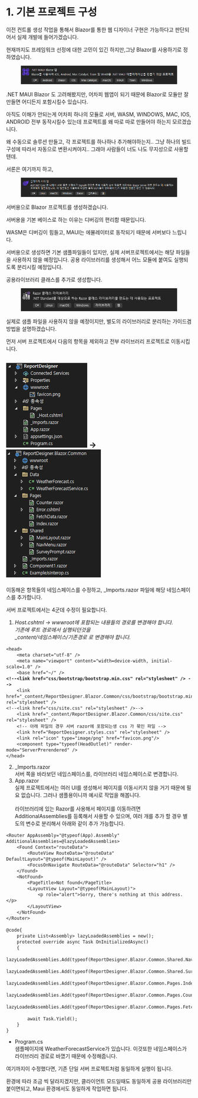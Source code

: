 # 1. 기본 프로젝트 구성

이전 컨트롤 생성 작업을 통해서 Blazor를 통한 웹 디자이너 구현은 가능하다고 판단되어서 실제 개발에 들어가겠습니다.&#x20;

현재까지도 프레임워크 선정에 대한 고민이 있긴 하지만,그냥 Blazor를 사용하기로 정하였습니다.&#x20;

<figure><img src="../../.gitbook/assets/image (13).png" alt=""><figcaption></figcaption></figure>

.NET MAUI Blazor 도 고려해봤지만, 어차피 웹앱이 되기 때문에 Blazor로 모듈만 잘 만들면 어디든지 포함시킬수 있습니다.&#x20;



아직도 이해가 안되는게 어차피 하나의 모듈로 서버, WASM, WINDOWS, MAC, IOS, ANDROID 전부 동작시킬수 있는데 프로젝트를 왜 따로 따로 만들어야 하는지 모르겠습니다.&#x20;

왜 수동으로 솔루션 만들고, 각 프로젝트를 하나하나 추가해야하는지.. 그냥 하나의 빌드 구성에 따라서 자동으로 변환시켜야지.. 그래야 사람들이 너도 나도 무지성으로 사용할텐데.



서론은 여기까지 하고,&#x20;

<figure><img src="../../.gitbook/assets/image (14).png" alt=""><figcaption></figcaption></figure>

서버용으로 Blazor 프로젝트를 생성하겠습니다.&#x20;

서버용을 기본 베이스로 하는 이유는 디버깅의  편리함 때문입니다.&#x20;

WASM은 디버깅이 힘들고, MAUI는 에뮬레이터로 동작되기  때문에 서버보다 느립니다.&#x20;



서버용으로 생성하면 기본 샘플파일들이 있지만, 실제 서버프로젝트에서는 해당 파일들을 사용하지 않을 예정입니다. 공용 라이브러리를 생성해서 어느 모듈에 붙여도 실행되도록 분리시킬 예정입니다.&#x20;



공용라이브러리 클래스를 추가로 생성합니다.&#x20;

<figure><img src="../../.gitbook/assets/image (15).png" alt=""><figcaption></figcaption></figure>

실제로 샘플 파일을 사용하지 않을 예정이지만, 별도의 라이브러리로 분리하는 가이드겸 방법을 설명하겠습니다.&#x20;

먼저 서버 프로젝트에서 다음의 항목을 제외하고 전부 라이브러리 프로젝트로 이동시킵니다.&#x20;



## &#x20;               <img src="../../.gitbook/assets/image (18) (1).png" alt="" data-size="original">     ->     ![](<../../.gitbook/assets/라이브러리 프로젝트 기본>)

이동해온 항목들의 네임스페이스를 수정하고, \_Imports.razor 파일에 해당 네임스페이스를 추가합니다.&#x20;



서버 프로젝트에서는 4군데 수정이 필요합니다.

1. _Host.cshtml -> wwwroot에 포함되는 내용들의 경로를 변경해야 합니다._ \
   _기존에 루트 경로에서 실행되던것을_\
   _\_content/네임스페이스/기존경로 로 변경해야 합니다._&#x20;

<pre class="language-html"><code class="lang-html">&#x3C;head>
    &#x3C;meta charset="utf-8" />
    &#x3C;meta name="viewport" content="width=device-width, initial-scale=1.0" />
    &#x3C;base href="~/" />
<strong>&#x3C;!--&#x3C;link href="css/bootstrap/bootstrap.min.css" rel="stylesheet" /> -->
</strong>    &#x3C;link href="_content/ReportDesigner.Blazor.Common/css/bootstrap/bootstrap.min.css" rel="stylesheet" />
&#x3C;!--&#x3C;link href="css/site.css" rel="stylesheet" />-->
    &#x3C;link href="_content/ReportDesigner.Blazor.Common/css/site.css" rel="stylesheet" />
    &#x3C;!-- 아래 파일의 경우 서버 razor에 포함되는생 css 가 묶인 파일 -->
    &#x3C;link href="ReportDesigner.styles.css" rel="stylesheet" />
    &#x3C;link rel="icon" type="image/png" href="favicon.png"/>
    &#x3C;component type="typeof(HeadOutlet)" render-mode="ServerPrerendered" />
&#x3C;/head>
</code></pre>

2. \_Imports.razor\
   서버 쪽을 바라보던 네임스페이스를, 라이브러리 네임스페이스로 변경합니다.&#x20;
3. App.razor\
   실제 프로젝트에서는 여러 UI를 생성해서 페이지를 이동시키지 않을 거기 때문에 필요 없습니다. 그러나 샘플용이니까 예시로 작업을 해봅니다. \
   \
   라이브러리에 있는 Razor를 사용해서 페이지를 이동하려면 AdditionalAssemblies를 등록해서 사용할 수 있으며, 여러 개를 추가 할 경우 별도의 변수로 분리해서 아래와 같이 추가 가능합니다.&#x20;

```cshtml
<Router AppAssembly="@typeof(App).Assembly" AdditionalAssemblies=@lazyLoadedAssemblies>
    <Found Context="routeData">
        <RouteView RouteData="@routeData" DefaultLayout="@typeof(MainLayout)" />
        <FocusOnNavigate RouteData="@routeData" Selector="h1" />
    </Found>
    <NotFound>
        <PageTitle>Not found</PageTitle>
        <LayoutView Layout="@typeof(MainLayout)">
            <p role="alert">Sorry, there's nothing at this address.</p>
        </LayoutView>
    </NotFound>
</Router>

@code{
    private List<Assembly> lazyLoadedAssemblies = new();
    protected override async Task OnInitializedAsync()
    {
        lazyLoadedAssemblies.Add(typeof(ReportDesigner.Blazor.Common.Shared.NavMenu).Assembly);
        lazyLoadedAssemblies.Add(typeof(ReportDesigner.Blazor.Common.Shared.SurveyPrompt).Assembly);
        lazyLoadedAssemblies.Add(typeof(ReportDesigner.Blazor.Common.Pages.Index).Assembly);
        lazyLoadedAssemblies.Add(typeof(ReportDesigner.Blazor.Common.Pages.Counter).Assembly);
        lazyLoadedAssemblies.Add(typeof(ReportDesigner.Blazor.Common.Pages.FetchData).Assembly);

        await Task.Yield();
    }
}
```

* Program.cs\
  샘플페이지에 WeatherForecastService가 있습니다. 이것또한 네임스페이스가 라이브러리 경로로 바꼈기 때문에 수정해줍니다.&#x20;



여기까지이  수정했다면, 기존 단일 서버 프로젝트처럼 동일하게 실행이 됩니다.&#x20;

환경에 따라 조금 씩 달라지겠지만, 클라이언트 모드일때도 동일하게 공용 라이브러리만 붙이면되고, Maui 환경에서도 동일하게 작업하면 됩니다.&#x20;



